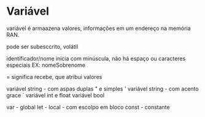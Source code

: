 # Variável 

variável é armaazena valores, informações em um endereço na memória RAN.

pode ser subesccrito, volátil

identificador/nome inicia com minúscula, não há espaço ou caracteres especiais
EX: nomeSobrenome

= significa recebe, que atribui valores

variável string - com aspas duplas " e simples '
variável string - com acento grace `
variável int e float
variável bool

var - global
let - local - com escolpo em bloco
const - constante

